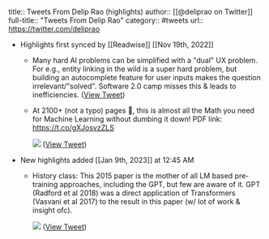 title:: Tweets From Delip Rao (highlights)
author:: [[@deliprao on Twitter]]
full-title:: "Tweets From Delip Rao"
category:: #tweets
url:: https://twitter.com/deliprao

- Highlights first synced by [[Readwise]] [[Nov 19th, 2022]]
	- Many hard AI problems can be simplified with a "dual" UX problem. For e.g., entity linking in the wild is a super hard problem, but building an autocomplete feature for user inputs makes the question irrelevant/"solved". Software 2.0 camp misses this & leads to inefficiencies. ([View Tweet](https://twitter.com/search?q=Many%20hard%20AI%20problems%20can%20be%20simplified%20with%20a%20%22dual%22%20UX%20problem.%20For%20e.g.%2C%20entity%20linking%20in%20the%20wild%20is%20a%20super%20hard%20problem%2C%20but%20building%20an%20autocomplete%20feature%20for%20user%20inputs%20makes%20the%20question%20irrelevant/%22solved%22.%20Software%202.0%20camp%20m%20%28from%3A%40deliprao%29))
	- At 2100+ (not a typo) pages 🤯, this is almost all the Math you need for Machine Learning without dumbing it down! PDF link: https://t.co/gXJosvzZLS 
	  
	  ![](https://pbs.twimg.com/media/FfZIE2zWIAAQtN3.jpg) ([View Tweet](https://twitter.com/deliprao/status/1582531571394916352))
- New highlights added [[Jan 9th, 2023]] at 12:45 AM
	- History class: This 2015 paper is the mother of all LM based pre-training approaches, including the GPT, but few are aware of it. GPT (Radford et al 2018) was a direct application of Transformers (Vasvani et al 2017) to the result in this paper (w/ lot of work & insight ofc). 
	  
	  ![](https://pbs.twimg.com/media/Fl6Zko_XgAA9qPC.png) ([View Tweet](https://twitter.com/deliprao/status/1611896130589057025))
